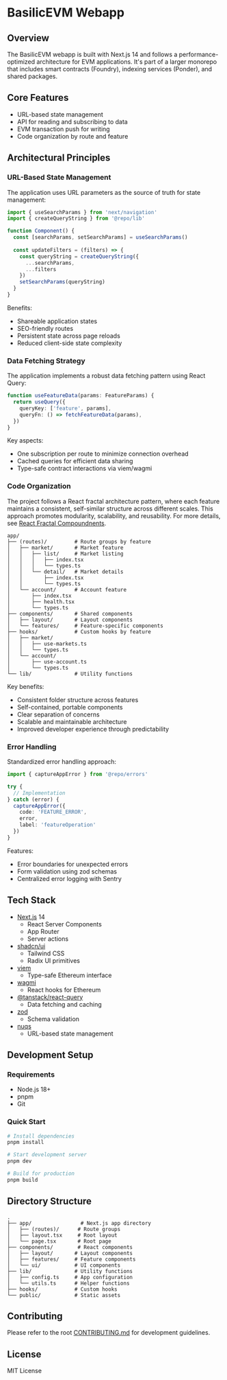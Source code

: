 # BasilicEVM Webapp

## Overview

The BasilicEVM webapp is built with Next.js 14 and follows a performance-optimized architecture for EVM applications. It's part of a larger monorepo that includes smart contracts (Foundry), indexing services (Ponder), and shared packages.

## Core Features

- URL-based state management
- API for reading and subscribing to data
- EVM transaction push for writing
- Code organization by route and feature

## Architectural Principles

### URL-Based State Management

The application uses URL parameters as the source of truth for state management:

```typescript
import { useSearchParams } from 'next/navigation'
import { createQueryString } from '@repo/lib'

function Component() {
  const [searchParams, setSearchParams] = useSearchParams()
  
  const updateFilters = (filters) => {
    const queryString = createQueryString({
      ...searchParams,
      ...filters
    })
    setSearchParams(queryString)
  }
}
```

Benefits:
- Shareable application states
- SEO-friendly routes
- Persistent state across page reloads
- Reduced client-side state complexity

### Data Fetching Strategy

The application implements a robust data fetching pattern using React Query:

```typescript
function useFeatureData(params: FeatureParams) {
  return useQuery({
    queryKey: ['feature', params],
    queryFn: () => fetchFeatureData(params),
  })
}
```

Key aspects:
- One subscription per route to minimize connection overhead
- Cached queries for efficient data sharing
- Type-safe contract interactions via viem/wagmi

### Code Organization

The project follows a React fractal architecture pattern, where each feature maintains a consistent, self-similar structure across different scales. This approach promotes modularity, scalability, and reusability. For more details, see [React Fractal Compoundnents](https://gaboesquivel.com/blog/2024-11-react-fractal-compoundnents).

```
app/
├── (routes)/         # Route groups by feature
│   ├── market/       # Market feature
│   │   ├── list/     # Market listing
│   │   │   ├── index.tsx
│   │   │   └── types.ts
│   │   └── detail/   # Market details
│   │       ├── index.tsx
│   │       └── types.ts
│   └── account/      # Account feature
│       ├── index.tsx
│       ├── health.tsx
│       └── types.ts
├── components/       # Shared components
│   ├── layout/       # Layout components
│   └── features/     # Feature-specific components
├── hooks/            # Custom hooks by feature
│   ├── market/
│   │   ├── use-markets.ts
│   │   └── types.ts
│   └── account/
│       ├── use-account.ts
│       └── types.ts
└── lib/              # Utility functions
```

Key benefits:
- Consistent folder structure across features
- Self-contained, portable components
- Clear separation of concerns
- Scalable and maintainable architecture
- Improved developer experience through predictability

### Error Handling

Standardized error handling approach:

```typescript
import { captureAppError } from '@repo/errors'

try {
  // Implementation
} catch (error) {
  captureAppError({
    code: 'FEATURE_ERROR',
    error,
    label: 'featureOperation'
  })
}
```

Features:
- Error boundaries for unexpected errors
- Form validation using zod schemas
- Centralized error logging with Sentry

## Tech Stack

- [Next.js](https://nextjs.org) 14
  - React Server Components
  - App Router
  - Server actions
- [shadcn/ui](https://ui.shadcn.com)
  - Tailwind CSS
  - Radix UI primitives
- [viem](https://viem.sh)
  - Type-safe Ethereum interface
- [wagmi](https://wagmi.sh)
  - React hooks for Ethereum
- [@tanstack/react-query](https://tanstack.com/query)
  - Data fetching and caching
- [zod](https://zod.dev)
  - Schema validation
- [nuqs](https://nuqs.dev)
  - URL-based state management

## Development Setup

### Requirements
- Node.js 18+
- pnpm
- Git

### Quick Start

```bash
# Install dependencies
pnpm install

# Start development server
pnpm dev

# Build for production
pnpm build
```

## Directory Structure

```
.
├── app/                # Next.js app directory
│   ├── (routes)/      # Route groups
│   ├── layout.tsx     # Root layout
│   └── page.tsx       # Root page
├── components/        # React components
│   ├── layout/       # Layout components
│   ├── features/     # Feature components
│   └── ui/           # UI components
├── lib/              # Utility functions
│   ├── config.ts     # App configuration
│   └── utils.ts      # Helper functions
├── hooks/            # Custom hooks
└── public/           # Static assets
```

## Contributing

Please refer to the root [CONTRIBUTING.md](../../CONTRIBUTING.md) for development guidelines.

## License

MIT License
